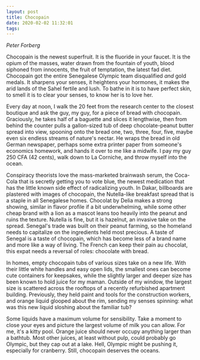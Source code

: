 ```yaml
---
layout: post
title: Chocopain
date: 2020-02-02 11:32:01
tags:
---
```

*Peter Forberg*

Chocopain is the newest superfruit. It is the fluoride in your faucet. It is the opium of the masses, water drawn from the fountain of youth, blood siphoned from innocents, the fruit of temptation, the latest fad diet. Chocopain got the entire Senegalese Olympic team disqualified *and* gold medals. It sharpens your senses, it heightens your hormones, it makes the arid lands of the Sahel fertile and lush. To bathe in it is to have perfect skin, to smell it is to clear your senses, to know her is to love her.

Every day at noon, I walk the 20 feet from the research center to the closest boutique and ask the guy, my guy, for a piece of bread with chocopain. Graciously, he takes half of a baguette and slices it lengthwise, then from behind the counter pulls a gallon-sized tub of deep chocolate-peanut butter spread into view, spooning onto the bread one, two, three, four, five, maybe even six endless streams of nature's nectar. He wraps the bread in old German newspaper, perhaps some extra printer paper from someone's economics homework, and hands it over to me like a midwife. I pay my guy 250 CFA (42 cents), walk down to La Corniche, and throw myself into the ocean.

Conspiracy theorists love the mass-marketed brainwash serum, the Coca-Cola that is secretly getting you to vote blue, the newest medication that has the little known side effect of radicalizing youth. In Dakar, billboards are plastered with images of chocopain, the Nutella-like breakfast spread that is a staple in all Senegalese homes. Chocolat by Delia makes a strong showing, similar in flavor profile if a bit underwhelming, while some other cheap brand with a lion as a mascot leans too heavily into the peanut and ruins the texture. Nutella is fine, but it is hazelnut, an invasive take on the spread. Senegal's trade was built on their peanut farming, so the homeland needs to capitalize on the ingredients held most precious. A taste of Senegal is a taste of chocopain, which has become less of a brand name and more like a way of living. The French can keep their pain au chocolat, this expat needs a reversal of roles: chocolate with bread.

In homes, empty chocopain tubs of various sizes take on a new life. With their little white handles and easy open lids, the smallest ones can become cute containers for keepsakes, while the slightly larger and deeper size has been known to hold juice for my maman. Outside of my window, the largest size is scattered across the rooftops of a recently refurbished apartment building. Previously, they held paint and tools for the construction workers, and orange liquid glooped about the rim, sending my senses spinning: what was this new liquid sloshing about the familiar tub?

Some liquids have a maximum volume for sensibility. Take a moment to close your eyes and picture the largest volume of milk you can allow. For me, it's a kitty pool. Orange juice should never occupy anything larger than a bathtub. Most other juices, at least without pulp, could probably go Olympic, but they cap out at a lake. Hell, Olympic might be pushing it, especially for cranberry. Still, chocopain deserves the oceans.
